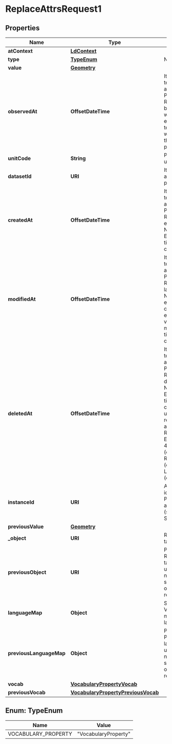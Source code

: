 

# ReplaceAttrsRequest1


## Properties

| Name | Type | Description | Notes |
|------------ | ------------- | ------------- | -------------|
|**atContext** | [**LdContext**](LdContext.md) |  |  |
|**type** | [**TypeEnum**](#TypeEnum) | Node type.  |  [optional] |
|**value** | [**Geometry**](Geometry.md) |  |  [optional] |
|**observedAt** | **OffsetDateTime** | It is defined as the temporal Property at which a certain Property or Relationship became valid or was observed. For example, a temperature Value was measured by the sensor at this point in time.  |  [optional] |
|**unitCode** | **String** | Property Value&#39;s unit code.  |  [optional] |
|**datasetId** | **URI** | It allows identifying a set or group of property values.  |  [optional] |
|**createdAt** | **OffsetDateTime** | It is defined as the temporal Property at which the Entity, Property or Relationship was entered into an NGSI-LD system.  Entity creation timestamp. See clause 4.8.  |  [optional] |
|**modifiedAt** | **OffsetDateTime** | It is defined as the temporal Property at which the Entity, Property or Relationship was last modified in an NGSI-LD system, e.g. in order to correct a previously entered incorrect value.  Entity last modification timestamp. See clause 4.8.  |  [optional] |
|**deletedAt** | **OffsetDateTime** | It is defined as the temporal Property at which the Entity, Property or Relationship was deleted from an NGSI-LD system.  Entity deletion timestamp. See clause 4.8. It is only used in notifications reporting deletions and in the Temporal Representation of Entities (clause 4.5.6), Properties (clause 4.5.7), Relationships (clause 4.5.8) and LanguageProperties (clause 5.2.32).  |  [optional] |
|**instanceId** | **URI** | A URI uniquely identifying a Property instance, as mandated by (see clause 4.5.7). System generated.  |  [optional] [readonly] |
|**previousValue** | [**Geometry**](Geometry.md) |  |  [optional] |
|**_object** | **URI** | Relationship&#39;s target object.  |  [optional] |
|**previousObject** | **URI** | Previous Relationship&#39;s target object. Only used in notifications, if the showChanges  option is explicitly requested.  |  [optional] [readonly] |
|**languageMap** | **Object** | String Property Values defined in multiple natural languages.  |  [optional] |
|**previousLanguageMap** | **Object** | Previous Language Property languageMap. Only used in notifications, if the showChanges  option is explicitly requested.  |  [optional] [readonly] |
|**vocab** | [**VocabularyPropertyVocab**](VocabularyPropertyVocab.md) |  |  [optional] |
|**previousVocab** | [**VocabularyPropertyPreviousVocab**](VocabularyPropertyPreviousVocab.md) |  |  [optional] |



## Enum: TypeEnum

| Name | Value |
|---- | -----|
| VOCABULARY_PROPERTY | &quot;VocabularyProperty&quot; |




